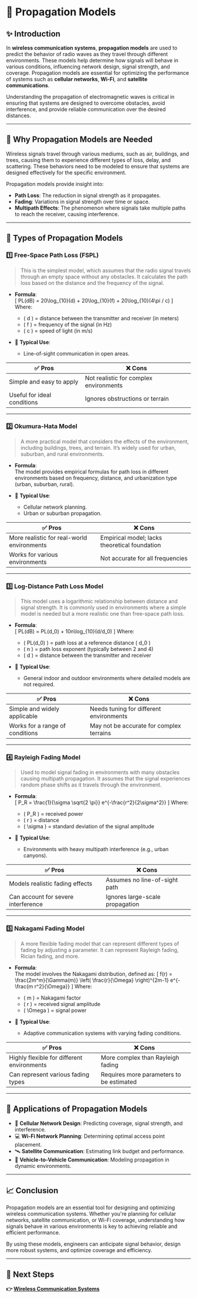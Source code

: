 # 📡 Propagation Models

## ✨ Introduction

In **wireless communication systems**, **propagation models** are used to predict the behavior of radio waves as they travel through different environments. These models help determine how signals will behave in various conditions, influencing network design, signal strength, and coverage. Propagation models are essential for optimizing the performance of systems such as **cellular networks**, **Wi-Fi**, and **satellite communications**.

Understanding the propagation of electromagnetic waves is critical in ensuring that systems are designed to overcome obstacles, avoid interference, and provide reliable communication over the desired distances.

---

## 🔹 **Why Propagation Models are Needed**

Wireless signals travel through various mediums, such as air, buildings, and trees, causing them to experience different types of loss, delay, and scattering. These behaviors need to be modeled to ensure that systems are designed effectively for the specific environment.

Propagation models provide insight into:

- **Path Loss**: The reduction in signal strength as it propagates.
- **Fading**: Variations in signal strength over time or space.
- **Multipath Effects**: The phenomenon where signals take multiple paths to reach the receiver, causing interference.

---

## 🔹 **Types of Propagation Models**

### 1️⃣ **Free-Space Path Loss (FSPL)**

> This is the simplest model, which assumes that the radio signal travels through an empty space without any obstacles. It calculates the path loss based on the distance and the frequency of the signal.

- **Formula**:  
  \[
  PL(dB) = 20\log_{10}(d) + 20\log_{10}(f) + 20\log_{10}(4\pi / c)
  \]
  Where:
  - \( d \) = distance between the transmitter and receiver (in meters)
  - \( f \) = frequency of the signal (in Hz)
  - \( c \) = speed of light (in m/s)

- 🧭 **Typical Use**:  
  - Line-of-sight communication in open areas.

| ✅ Pros                | ❌ Cons                          |
|------------------------|----------------------------------|
| Simple and easy to apply| Not realistic for complex environments|
| Useful for ideal conditions| Ignores obstructions or terrain|

---

### 2️⃣ **Okumura-Hata Model**

> A more practical model that considers the effects of the environment, including buildings, trees, and terrain. It’s widely used for urban, suburban, and rural environments.

- **Formula**:  
  The model provides empirical formulas for path loss in different environments based on frequency, distance, and urbanization type (urban, suburban, rural).

- 🧭 **Typical Use**:  
  - Cellular network planning.
  - Urban or suburban propagation.

| ✅ Pros                       | ❌ Cons                            |
|-------------------------------|-----------------------------------|
| More realistic for real-world environments | Empirical model; lacks theoretical foundation |
| Works for various environments | Not accurate for all frequencies |

---

### 3️⃣ **Log-Distance Path Loss Model**

> This model uses a logarithmic relationship between distance and signal strength. It is commonly used in environments where a simple model is needed but a more realistic one than free-space path loss.

- **Formula**:  
  \[
  PL(dB) = PL(d_0) + 10n\log_{10}(d/d_0)
  \]
  Where:
  - \( PL(d_0) \) = path loss at a reference distance \( d_0 \)
  - \( n \) = path loss exponent (typically between 2 and 4)
  - \( d \) = distance between the transmitter and receiver

- 🧭 **Typical Use**:  
  - General indoor and outdoor environments where detailed models are not required.

| ✅ Pros                      | ❌ Cons                        |
|------------------------------|-------------------------------|
| Simple and widely applicable | Needs tuning for different environments |
| Works for a range of conditions | May not be accurate for complex terrains |

---

### 4️⃣ **Rayleigh Fading Model**

> Used to model signal fading in environments with many obstacles causing multipath propagation. It assumes that the signal experiences random phase shifts as it travels through the environment.

- **Formula**:  
  \[
  P_R = \frac{1}{\sigma \sqrt{2 \pi}} e^{-\frac{r^2}{2\sigma^2}}
  \]
  Where:
  - \( P_R \) = received power
  - \( r \) = distance
  - \( \sigma \) = standard deviation of the signal amplitude

- 🧭 **Typical Use**:  
  - Environments with heavy multipath interference (e.g., urban canyons).

| ✅ Pros                         | ❌ Cons                         |
|---------------------------------|---------------------------------|
| Models realistic fading effects | Assumes no line-of-sight path |
| Can account for severe interference | Ignores large-scale propagation |

---

### 5️⃣ **Nakagami Fading Model**

> A more flexible fading model that can represent different types of fading by adjusting a parameter. It can represent Rayleigh fading, Rician fading, and more.

- **Formula**:  
  The model involves the Nakagami distribution, defined as:
  \[
  f(r) = \frac{2m^m}{\Gamma(m)} \left( \frac{r}{\Omega} \right)^{2m-1} e^{-\frac{m r^2}{\Omega}}
  \]
  Where:
  - \( m \) = Nakagami factor
  - \( r \) = received signal amplitude
  - \( \Omega \) = signal power

- 🧭 **Typical Use**:  
  - Adaptive communication systems with varying fading conditions.

| ✅ Pros                         | ❌ Cons                         |
|---------------------------------|---------------------------------|
| Highly flexible for different environments | More complex than Rayleigh fading |
| Can represent various fading types | Requires more parameters to be estimated |

---

## 🔹 **Applications of Propagation Models**

- 📱 **Cellular Network Design**: Predicting coverage, signal strength, and interference.
- 💻 **Wi-Fi Network Planning**: Determining optimal access point placement.
- 🛰️ **Satellite Communication**: Estimating link budget and performance.
- 🚗 **Vehicle-to-Vehicle Communication**: Modeling propagation in dynamic environments.

---

## 📈 Conclusion

Propagation models are an essential tool for designing and optimizing wireless communication systems. Whether you're planning for cellular networks, satellite communication, or Wi-Fi coverage, understanding how signals behave in various environments is key to achieving reliable and efficient performance.

By using these models, engineers can anticipate signal behavior, design more robust systems, and optimize coverage and efficiency.

---

## 🔹 Next Steps  
**👉 [Wireless Communication Systems](../Wireless_Communication_Systems)**
